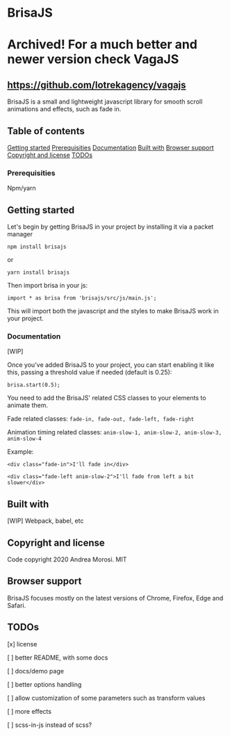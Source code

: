 # BrisaJS

# Archived! For a much better and newer version check VagaJS 
## https://github.com/lotrekagency/vagajs

BrisaJS is a small and lightweight javascript library for smooth scroll animations and effects, such as fade in.

## Table of contents

[Getting started](#getting-started)
[Prerequisities](#prerequisities)
[Documentation](#documentation)
[Built with](#built-with)
[Browser support](#browser-support)
[Copyright and license](#copyright-and-license)
[TODOs](#todos)

### Prerequisities

Npm/yarn

## Getting started

Let's begin by getting BrisaJS in your project by installing it via a packet manager

`npm install brisajs`

or

`yarn install brisajs`

Then import brisa in your js:

`import * as brisa from 'brisajs/src/js/main.js';`

This will import both the javascript and the styles to make BrisaJS work in your project.

### Documentation

[WIP]

Once you've added BrisaJS to your project, you can start enabling it like this, passing a threshold value if needed (default is 0.25):

`brisa.start(0.5);`

You need to add the BrisaJS' related CSS classes to your elements to animate them.

Fade related classes: `fade-in, fade-out, fade-left, fade-right`

Animation timing related classes: `anim-slow-1, anim-slow-2, anim-slow-3, anim-slow-4`

Example:

`<div class="fade-in">I'll fade in</div>`

`<div class="fade-left anim-slow-2">I'll fade from left a bit slower</div>`

## Built with

[WIP] Webpack, babel, etc

## Copyright and license

Code copyright 2020 Andrea Morosi. MIT

## Browser support

BrisaJS focuses mostly on the latest versions of Chrome, Firefox, Edge and Safari.

## TODOs

[x] license

[ ] better README, with some docs

[ ] docs/demo page

[ ] better options handling

[ ] allow customization of some parameters such as transform values

[ ] more effects

[ ] scss-in-js instead of scss?